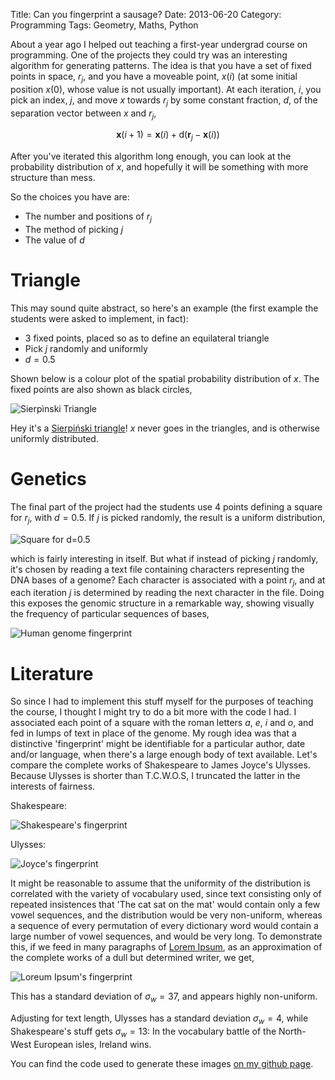 Title: Can you fingerprint a sausage?
Date: 2013-06-20
Category: Programming
Tags: Geometry, Maths, Python

About a year ago I helped out teaching a first-year undergrad course on programming. One of the projects they could try was an interesting algorithm for generating patterns. The idea is that you have a set of fixed points in space, ${r_j}$, and you have a moveable point, $x(i)$ (at some initial position $x(0)$, whose value is not usually important). At each iteration, $i$, you pick an index, $j$, and move $x$ towards $r_j$ by some constant fraction, $d$, of the separation vector between $x$ and $r_j$,

$$ \mathbf{x}(i+1) = \mathbf{x}(i) + \mathrm{d} (\mathbf{r}_j - \mathbf{x}(i)) $$

After you've iterated this algorithm long enough, you can look at the probability distribution of $x$, and hopefully it will be something with more structure than mess.

So the choices you have are:

- The number and positions of ${r_j}$
- The method of picking $j$
- The value of $d$

# Triangle

This may sound quite abstract, so here's an example (the first example the students were asked to implement, in fact):

- 3 fixed points, placed so as to define an equilateral triangle
- Pick $j$ randomly and uniformly
- $d = 0.5$

Shown below is a colour plot of the spatial probability distribution of $x$. The fixed points are also shown as black circles,

![Sierpìnski Triangle](/images/sierpinski.png)

Hey it's a [Sierpiński triangle](http://en.wikipedia.org/wiki/Serpinski_triangle)! $x$ never goes in the triangles, and is otherwise uniformly distributed.

# Genetics

The final part of the project had the students use 4 points defining a square for ${r_j}$, with $d=0.5$. If $j$ is picked randomly, the result is a uniform distribution,

![Square for d=0.5](/images/square_uniform.png)

which is fairly interesting in itself. But what if instead of picking $j$ randomly, it's chosen by reading a text file containing characters representing the DNA bases of a genome? Each character is associated with a point $r_j$, and at each iteration $j$ is determined by reading the next character in the file. Doing this exposes the genomic structure in a remarkable way, showing visually the frequency of particular sequences of bases,

![Human genome fingerprint](/images/genetics.png)

# Literature

So since I had to implement this stuff myself for the purposes of teaching the course, I thought I might try to do a bit more with the code I had. I associated each point of a square with the roman letters *a*, *e*, *i* and *o*, and fed in lumps of text in place of the genome. My rough idea was that a distinctive 'fingerprint' might be identifiable for a particular author, date and/or language, when there's a large enough body of text available. Let's compare the complete works of Shakespeare to James Joyce's Ulysses. Because Ulysses is shorter than T.C.W.O.S, I truncated the latter in the interests of fairness.

Shakespeare:

![Shakespeare's fingerprint](/images/shakespeare.png "Shakespeare's fingerprint")

Ulysses:

![Joyce's fingerprint](/images/ulysses.png "James Joyce's Ulysses' fingerprint")

It might be reasonable to assume that the uniformity of the distribution is correlated with the variety of vocabulary used, since text consisting only of repeated insistences that 'The cat sat on the mat' would contain only a few vowel sequences, and the distribution would be very non-uniform, whereas a sequence of every permutation of every dictionary word would contain a large number of vowel sequences, and would be very long. To demonstrate this, if we feed in many paragraphs of [Lorem Ipsum](http://en.wikipedia.org/wiki/Lorem_ipsum), as an approximation of the complete works of a dull but determined writer, we get,

![Loreum Ipsum's fingerprint](/images/lorem_ipsum.png)

This has a standard deviation of $\sigma_w=37$, and appears highly non-uniform.

Adjusting for text length, Ulysses has a standard deviation $\sigma_w=4$, while Shakespeare's stuff gets $\sigma_w=13$: In the vocabulary battle of the North-West European isles, Ireland wins.

You can find the code used to generate these images [on my github page](https://github.com/eddiejessup/Sourdough).
